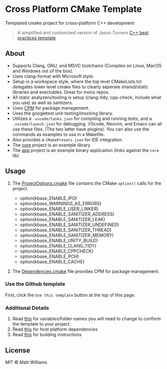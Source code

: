 # Cross Platform CMake Template

Templated cmake project for cross-platform C++ development

> A simplified and customized version of Jason Turners [C++ best practices template](https://github.com/cpp-best-practices/cmake_template)

## About

- Supports Clang, GNU, and MSVC toolchains (Compiles on Linux, MacOS and Windows out of the box).
- Uses clang-format with Microsoft style.
- Setup in a workspace style, where the top level CMakeLists.txt delegates lower level cmake files to clearly seperate shared/static libraries and exectubles. Great for mono repos.
- All static analyzers/tooling is setup (clang-tidy, cpp-check, include what you use) as well as santizers.
- Uses [CPM](https://github.com/cpm-cmake/CPM.cmake) for package management.
- Uses the googletest unit-testing/mocking library.
- Utilizes a `.vscode/tasks.json` for compiling and running tests, and a `.vscode/launch.json` for debugging. VScode, Neovim, and Emacs can all use these files. (The two latter have plugins). You can also use the commands as examples to use in a Makefile.
- Also provides a `CMakePresets.json` for IDE integration.
- The [core](./core/CMakeLists.txt) project is an example library
- The [app](./app/CMakeLists.txt) project is an example binary application (links against the `core` lib)

## Usage

1. The [ProjectOptions.cmake](./ProjectOptions.cmake) file contains the CMake `option()` calls for the project.
    - option(kbase_ENABLE_IPO)
    - option(kbase_WARNINGS_AS_ERRORS)
    - option(kbase_ENABLE_USER_LINKER)
    - option(kbase_ENABLE_SANITIZER_ADDRESS)
    - option(kbase_ENABLE_SANITIZER_LEAK)
    - option(kbase_ENABLE_SANITIZER_UNDEFINED)
    - option(kbase_ENABLE_SANITIZER_THREAD)
    - option(kbase_ENABLE_SANITIZER_MEMORY)
    - option(kbase_ENABLE_UNITY_BUILD)
    - option(kbase_ENABLE_CLANG_TIDY)
    - option(kbase_ENABLE_CPPCHECK)
    - option(kbase_ENABLE_PCH)
    - option(kbase_ENABLE_CACHE)

2. The [Dependencies.cmake](./Dependencies.cmake) file provides CPM for package management.


### Use the Github template

First, click the `Use this template` button at the top of this page.

### Additional Details

1. Read [this](./docs/make_it_your_own.md) for variables/folder names you will need to change to conform the template to your project.
2. Read [this](./docs/dependencies.md) for host platform dependencies
3. Read [this](./docs/building.md) for building instructions

## License

MIT © Matt Williams
